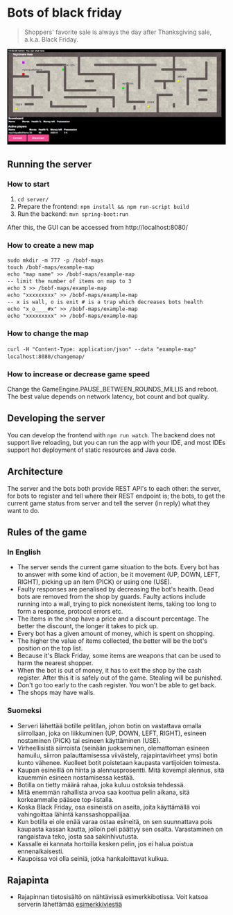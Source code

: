 # Bots of black friday

> Shoppers' favorite sale is always the day after Thanksgiving sale, a.k.a. Black Friday.

![bots shopping to the death](bots.png)

## Running the server

### How to start

1. `cd server/`
2. Prepare the frontend: `npm install && npm run-script build`
3. Run the backend: `mvn spring-boot:run`

After this, the GUI can be accessed from http://localhost:8080/

### How to create a new map

```
sudo mkdir -m 777 -p /bobf-maps
touch /bobf-maps/example-map
echo "map name" >> /bobf-maps/example-map
-- limit the number of items on map to 3
echo 3 >> /bobf-maps/example-map
echo "xxxxxxxxx" >> /bobf-maps/example-map
-- x is wall, o is exit # is a trap which decreases bots health
echo "x_o____#x" >> /bobf-maps/example-map
echo "xxxxxxxxx" >> /bobf-maps/example-map
```

### How to change the map

`curl -H "Content-Type: application/json" --data "example-map" localhost:8080/changemap/`

### How to increase or decrease game speed

Change the GameEngine.PAUSE_BETWEEN_ROUNDS_MILLIS and reboot. The best value depends on network latency, bot count and bot quality.

## Developing the server

You can develop the frontend with `npm run watch`.
The backend does not support live reloading, but you can run the app with your IDE, and most IDEs support hot deployment of static resources and Java code.

## Architecture

The server and the bots both provide REST API's to each other: the
server, for bots to register and tell where their REST endpoint is; the
bots, to get the current game status from server and tell the server (in
reply) what they want to do.

## Rules of the game

### In English

* The server sends the current game situation to the bots.  Every bot
  has to answer with some kind of action, be it movement (UP, DOWN,
  LEFT, RIGHT), picking up an item (PICK) or using one (USE).
* Faulty responses are penalised by decreasing the bot's health.  Dead
  bots are removed from the shop by guards.  Faulty actions include
  running into a wall, trying to pick nonexistent items, taking too long
  to form a response, protocol errors etc.
* The items in the shop have a price and a discount percentage.  The
  better the discount, the longer it takes to pick up.
* Every bot has a given amount of money, which is spent on shopping.
* The higher the value of items collected, the better will be the bot's
  position on the top list.
* Because it's Black Friday, some items are weapons that can be used to
  harm the nearest shopper.
* When the bot is out of money, it has to exit the shop by the cash
  register.  After this it is safely out of the game.  Stealing will be
  punished.
* Don't go too early to the cash register.  You won't be able to get
  back.
* The shops may have walls.

### Suomeksi

* Serveri lähettää botille pelitilan, johon botin on vastattava omalla siirrollaan, joka on liikkuminen (UP, DOWN, LEFT, RIGHT), esineen nostaminen (PICK) tai esineen käyttäminen (USE).
* Virheellisistä siirroista (seinään juokseminen, olemattoman esineen hamuilu, siirron palauttamisessa viivästely, rajapintavirheet yms) botin kunto vähenee. Kuolleet botit poistetaan kaupasta vartijoiden toimesta.
* Kaupan esineillä on hinta ja alennusprosentti. Mitä kovempi alennus, sitä kauemmin esineen nostamisessa kestää.
* Botilla on tietty määrä rahaa, joka kuluu ostoksia tehdessä.
* Mitä enemmän rahallista arvoa saa koottua pelin aikana, sitä korkeammalle pääsee top-listalla.
* Koska Black Friday, osa esineistä on aseita, joita käyttämällä voi vahingoittaa lähintä kanssashoppailijaa.
* Kun botilla ei ole enää varaa ostaa esineitä, on sen suunnattava pois kaupasta kassan kautta, jolloin peli päättyy sen osalta. Varastaminen on rangaistava teko, josta saa sakinhivutusta.
* Kassalle ei kannata hortoilla kesken pelin, jos ei halua poistua ennenaikaisesti.
* Kaupoissa voi olla seiniä, jotka hankaloittavat kulkua.

## Rajapinta

* Rajapinnan tietosisältö on nähtävissä esimerkkibotissa.  Voit katsoa
  serverin lähettämää [esimerkkiviestiä](./example-message.md)


